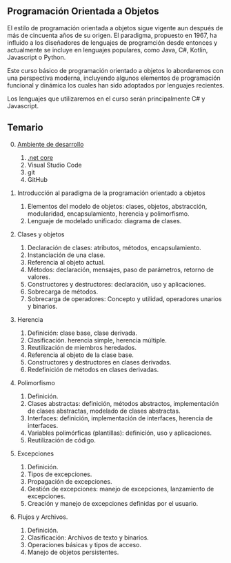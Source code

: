 
## Programación Orientada a Objetos

El estilo de programación orientada a objetos sigue vigente aun 
después de más de cincuenta años de su origen. El paradigma, propuesto en 1967, ha influido a los diseñadores de lenguajes de programción desde entonces y actualmente se incluye en lenguajes populares, como Java, C#, Kotlin, Javascript o Python.  
 
Este curso básico de programación orientado a objetos lo abordaremos con una perspectiva moderna, incluyendo algunos elementos de programación funcional y dinámica los cuales han sido adoptados por lenguajes recientes.

Los lenguajes que utilizaremos en el curso serán principalmente C# y Javascript.


## Temario
0. [Ambiente de desarrollo](./ambiente/ambiente.md)
    1. [.net core](./ambiente/ambiente.md#net-core)
    2. Visual Studio Code
    3. git
    4. GitHub

1. Introducción al paradigma de la programación orientado a objetos
    1. Elementos del modelo de objetos: clases, objetos, abstracción, modularidad, encapsulamiento, herencia y polimorfismo.
    2. Lenguaje de modelado unificado: diagrama de clases.

2. Clases y objetos 
    1. Declaración de clases: atributos, métodos, encapsulamiento.
    2. Instanciación de una clase.
    3. Referencia al objeto actual.
    4. Métodos: declaración, mensajes, paso de parámetros, retorno de valores.
    5. Constructores y destructores: declaración, uso y aplicaciones.
    6. Sobrecarga de métodos.
    7. Sobrecarga de operadores: Concepto y utilidad, operadores unarios y binarios.

3. Herencia 
    1. Definición: clase base, clase derivada.
    2. Clasificación. herencia simple, herencia múltiple.
    3. Reutilización de miembros heredados.
    4. Referencia al objeto de la clase base.
    5. Constructores y destructores en clases derivadas.
    6. Redefinición de métodos en clases derivadas.

4. Polimorfismo 
    1. Definición.
    2. Clases abstractas: definición, métodos abstractos, implementación de clases abstractas, modelado de clases abstractas.
    3. Interfaces: definición, implementación de interfaces, herencia de interfaces.
    4. Variables polimórficas (plantillas): definición, uso y aplicaciones.
    5. Reutilización de código.

5. Excepciones
    1. Definición.
    2. Tipos de excepciones.
    3. Propagación de excepciones.
    4. Gestión de excepciones: manejo de excepciones, lanzamiento de excepciones.
    5. Creación y manejo de excepciones definidas por el usuario.

6. Flujos y Archivos. 
    1. Definición.
    2. Clasificación: Archivos de texto y binarios.
    3. Operaciones básicas y tipos de acceso.
    4. Manejo de objetos persistentes.